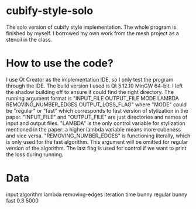 # cubify-style-solo
 The solo version of cubify style implementation. The whole program is finished by myself. I borrowed my own work from the mesh project as a stencil in the class.
# How to use the code?
 I use Qt Creator as the implementation IDE, so I only test the program through the IDE. The build version I used is Qt 5.12.10 MinGW 64-bit. I left the shadow building off to ensure it could find the right directory. The running argument format is "INPUT_FILE OUTPUT_FILE MODE LAMBDA REMOVING_NUMBER_EDGES OUTPUT_LOSS_FLAG" where "MODE" could be "regular" or "fast" which corresponds to fast version of stylization in the paper. "INPUT_FILE" and "OUTPUT_FILE" are just directories and names of input and output files. "LAMBDA" is the only control variable for stylization mentioned in the paper: a higher lambda variable means more cubeness and vice versa. "REMOVING_NUMBER_EDGES" is functioning literally, which is only used for the fast algorithm. This argument will be omitted for regular version of the algorithm. The last flag is used for control if we want to print the loss during running. 
# Data
 input algorithm lambda removing-edges iteration time
 bunny regular 
 bunny fast 0.3 5000
